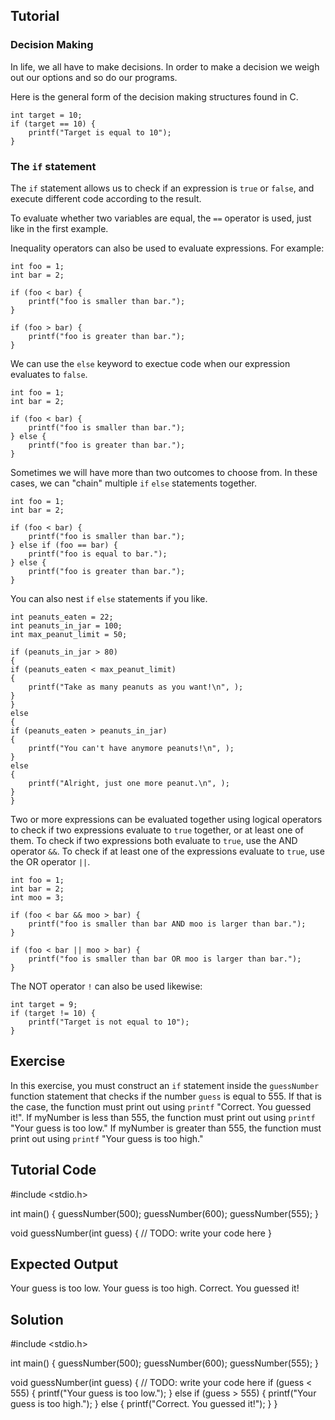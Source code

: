 Tutorial
--------

### Decision Making

In life, we all have to make decisions. In order to make a decision we weigh out our options and so do our programs.

Here is the general form of the decision making structures found in C.


    int target = 10;
    if (target == 10) {
        printf("Target is equal to 10");
    }


### The `if` statement

The `if` statement allows us to check if an expression is `true` or `false`, and execute different code according to the result.

To evaluate whether two variables are equal, the `==` operator is used, just like in the first example.

Inequality operators can also be used to evaluate expressions. For example:

    int foo = 1;
    int bar = 2;

    if (foo < bar) {
        printf("foo is smaller than bar.");
    }

    if (foo > bar) {
        printf("foo is greater than bar.");
    }

We can use the `else` keyword to exectue code when our expression evaluates to `false`.

    int foo = 1;
    int bar = 2;

    if (foo < bar) {
        printf("foo is smaller than bar.");
    } else {
        printf("foo is greater than bar.");
    }

Sometimes we will have more than two outcomes to choose from. In these cases, we can "chain" multiple `if` `else` statements together.

    int foo = 1;
    int bar = 2;

    if (foo < bar) {
        printf("foo is smaller than bar.");
    } else if (foo == bar) {
        printf("foo is equal to bar.");
    } else {
        printf("foo is greater than bar.");
    }

You can also nest `if` `else` statements if you like.

    int peanuts_eaten = 22;
    int peanuts_in_jar = 100;
    int max_peanut_limit = 50;

    if (peanuts_in_jar > 80)
    {
    if (peanuts_eaten < max_peanut_limit)
    {
        printf("Take as many peanuts as you want!\n", );
    }
    }
    else
    {
    if (peanuts_eaten > peanuts_in_jar)
    {
        printf("You can't have anymore peanuts!\n", );
    }
    else
    {
        printf("Alright, just one more peanut.\n", );
    }
    }


Two or more expressions can be evaluated together using logical operators to check if two expressions evaluate to `true` together, or at least one of them. To check if two expressions both evaluate to `true`, use the AND operator `&&`. To check if at least one of the expressions evaluate to `true`, use the OR operator `||`.

    int foo = 1;
    int bar = 2;
    int moo = 3;

    if (foo < bar && moo > bar) {
        printf("foo is smaller than bar AND moo is larger than bar.");
    }

    if (foo < bar || moo > bar) {
        printf("foo is smaller than bar OR moo is larger than bar.");
    }

The NOT operator `!` can also be used likewise:

    int target = 9;
    if (target != 10) {
        printf("Target is not equal to 10");
    }


Exercise
--------

In this exercise, you must construct an `if` statement inside the `guessNumber` function statement that checks if the number `guess` is equal to 555. If that is the case, the function must print out using `printf` "Correct. You guessed it!". If myNumber is less than 555, the function must print out using `printf` "Your guess is too low." If myNumber is greater than 555, the function must print out using `printf` "Your guess is too high."

Tutorial Code
-------------

#include <stdio.h>

int main() {
    guessNumber(500);
    guessNumber(600);
    guessNumber(555);
}

void guessNumber(int guess) {
    // TODO: write your code here
}

Expected Output
---------------

Your guess is too low.
Your guess is too high.
Correct. You guessed it!

Solution
--------

#include <stdio.h>

int main() {
    guessNumber(500);
    guessNumber(600);
    guessNumber(555);
}

void guessNumber(int guess) {
    // TODO: write your code here
    if (guess < 555) {
        printf("Your guess is too low.");
    } else if (guess > 555) {
        printf("Your guess is too high.");
    } else {
        printf("Correct. You guessed it!");
    }
}
